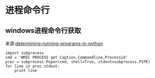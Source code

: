 # 进程命令行


## windows进程命令行获取

来源:[determining-running-programs-in-python](http://stackoverflow.com/questions/3429250/determining-running-programs-in-python)
```
import subprocess
cmd = 'WMIC PROCESS get Caption,Commandline,Processid'
proc = subprocess.Popen(cmd, shell=True, stdout=subprocess.PIPE)
for line in proc.stdout:
    print line
```
